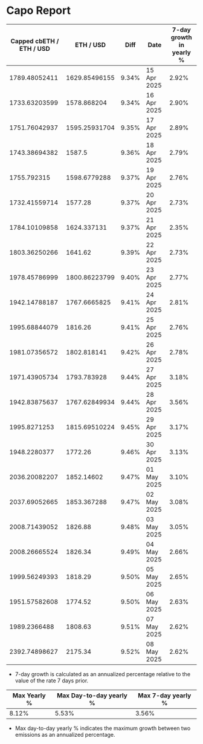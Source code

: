 # Capo Report

| Capped cbETH / ETH / USD | ETH / USD     | Diff  | Date        | 7-day growth in yearly % |
| ------------------------ | ------------- | ----- | ----------- | ------------------------ |
| 1789.48052411            | 1629.85496155 | 9.34% | 15 Apr 2025 | 2.92%                    |
| 1733.63203599            | 1578.868204   | 9.34% | 16 Apr 2025 | 2.90%                    |
| 1751.76042937            | 1595.25931704 | 9.35% | 17 Apr 2025 | 2.89%                    |
| 1743.38694382            | 1587.5        | 9.36% | 18 Apr 2025 | 2.79%                    |
| 1755.792315              | 1598.6779288  | 9.37% | 19 Apr 2025 | 2.76%                    |
| 1732.41559714            | 1577.28       | 9.37% | 20 Apr 2025 | 2.73%                    |
| 1784.10109858            | 1624.337131   | 9.37% | 21 Apr 2025 | 2.35%                    |
| 1803.36250266            | 1641.62       | 9.39% | 22 Apr 2025 | 2.73%                    |
| 1978.45786999            | 1800.86223799 | 9.40% | 23 Apr 2025 | 2.77%                    |
| 1942.14788187            | 1767.6665825  | 9.41% | 24 Apr 2025 | 2.81%                    |
| 1995.68844079            | 1816.26       | 9.41% | 25 Apr 2025 | 2.76%                    |
| 1981.07356572            | 1802.818141   | 9.42% | 26 Apr 2025 | 2.78%                    |
| 1971.43905734            | 1793.783928   | 9.44% | 27 Apr 2025 | 3.18%                    |
| 1942.83875637            | 1767.62849934 | 9.44% | 28 Apr 2025 | 3.56%                    |
| 1995.8271253             | 1815.69510224 | 9.45% | 29 Apr 2025 | 3.17%                    |
| 1948.2280377             | 1772.26       | 9.46% | 30 Apr 2025 | 3.13%                    |
| 2036.20082207            | 1852.14602    | 9.47% | 01 May 2025 | 3.10%                    |
| 2037.69052665            | 1853.367288   | 9.47% | 02 May 2025 | 3.08%                    |
| 2008.71439052            | 1826.88       | 9.48% | 03 May 2025 | 3.05%                    |
| 2008.26665524            | 1826.34       | 9.49% | 04 May 2025 | 2.66%                    |
| 1999.56249393            | 1818.29       | 9.50% | 05 May 2025 | 2.65%                    |
| 1951.57582608            | 1774.52       | 9.50% | 06 May 2025 | 2.63%                    |
| 1989.2366488             | 1808.63       | 9.51% | 07 May 2025 | 2.62%                    |
| 2392.74898627            | 2175.34       | 9.52% | 08 May 2025 | 2.62%                    |

- 7-day growth is calculated as an annualized percentage relative to the value of the rate 7 days prior.

| Max Yearly % | Max Day-to-day yearly % | Max 7-day yearly % |
| ------------ | ----------------------- | ------------------ |
| 8.12%        | 5.53%                   | 3.56%              |

- Max day-to-day yearly % indicates the maximum growth between two emissions as an annualized percentage.
